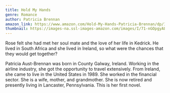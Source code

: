 ```yaml
---
title: Hold My Hands
genre: Romance
author: Patricia Brennan
amazon_link: https://www.amazon.com/Hold-My-Hands-Patricia-Brennan/dp/1648956548/ref=tmm_pap_swatch_0?_encoding=UTF8&qid=1643095667&sr=8-1
thumbnail: https://images-na.ssl-images-amazon.com/images/I/71-nGOpgyAL.jpg
---
```

Rose felt she had met her soul mate and the love of her life in Kedrick. He lived in South Africa and she lived in Ireland, so what were the chances that they would get together?

Patricia Aust-Brennan was born in County Galway, Ireland. Working in the airline industry, she got the opportunity to travel extensively. From Ireland, she came to live in the United States in 1989. She worked in the financial sector. She is a wife, mother, and grandmother. She is now retired and presently living in Lancaster, Pennsylvania. This is her first novel.